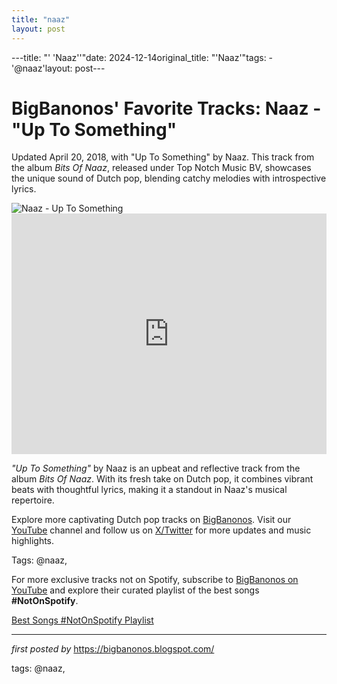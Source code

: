```yaml
---
title: "naaz"
layout: post
---
```

---title: "' 'Naaz''"date: 2024-12-14original_title: "'Naaz'"tags:  - '@naaz'layout: post---<!-- Post Title --><h1 >BigBanonos' Favorite Tracks: Naaz - "Up To Something"</h1> <!-- Introductory Text --><p >Updated April 20, 2018, with "Up To Something" by Naaz. This track from the album <em>Bits Of Naaz</em>, released under Top Notch Music BV, showcases the unique sound of Dutch pop, blending catchy melodies with introspective lyrics.</p> <!-- Featured Image --><div > <img src="https://images.universal-music.de/img/assets/483/483791/991/720/naaz-pressefoto-2019.jpg" alt="Naaz - Up To Something" /></div> <!-- YouTube Video Embed --><div > <iframe width="100%" height="385" src="https://www.youtube.com/embed/SBnpthYBQpo" title="Naaz - Up To Something (Official Video)" frameborder="0" allow="accelerometer; autoplay; clipboard-write; encrypted-media; gyroscope; picture-in-picture; web-share" referrerpolicy="strict-origin-when-cross-origin" allowfullscreen></iframe></div> <!-- Song Information --><div > <p><em>"Up To Something"</em> by Naaz is an upbeat and reflective track from the album <em>Bits Of Naaz</em>. With its fresh take on Dutch pop, it combines vibrant beats with thoughtful lyrics, making it a standout in Naaz's musical repertoire.</p></div> <!-- Footer Links --><div > <p>Explore more captivating Dutch pop tracks on <a href="https://bigbanonos.blogspot.com/" target="_blank">BigBanonos</a>. Visit our <a href="https://www.youtube.com/@BigBanonos" target="_blank">YouTube</a> channel and follow us on <a href="https://x.com/bigbanonos" target="_blank">X/Twitter</a> for more updates and music highlights.</p></div> <!-- Tags --><p >Tags: @naaz,</p><!--Subscribe and Playlist Links--><div>    <p>For more exclusive tracks not on Spotify, subscribe to <a href="https://www.youtube.com/@BigBanonos" target="_blank">BigBanonos on YouTube</a> and explore their curated playlist of the best songs <strong>#NotOnSpotify</strong>.</p>    <p><a href="https://www.youtube.com/playlist?list=PLtuNtuTatqI0kFahUCbtbfenC_ET5O_tr" target="_blank">Best Songs #NotOnSpotify Playlist<br /></a></p></div><hr /><p><em>first posted by</em> <a href="https://bigbanonos.blogspot.com/" rel="noopener" target="_new">https://bigbanonos.blogspot.com/</a></p><p>tags: @naaz,</p>